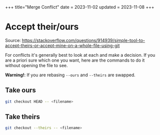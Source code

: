 +++
title="Merge Conflict"
date = 2023-11-02
updated = 2023-11-08
+++

# Accept their/ours

Source: <https://stackoverflow.com/questions/914939/simple-tool-to-accept-theirs-or-accept-mine-on-a-whole-file-using-git>

For conflicts it's generally best to look at each and make a decision.
If you are a priori sure which one you want, here are the commands to do it without opening the file to see.

**Warning!**: If you are rebasing `--ours` and `--theirs` are swapped.

## Take ours

```sh
git checkout HEAD -- <filename>
```

## Take theirs

```sh
git checkout --theirs -- <filename>
```
